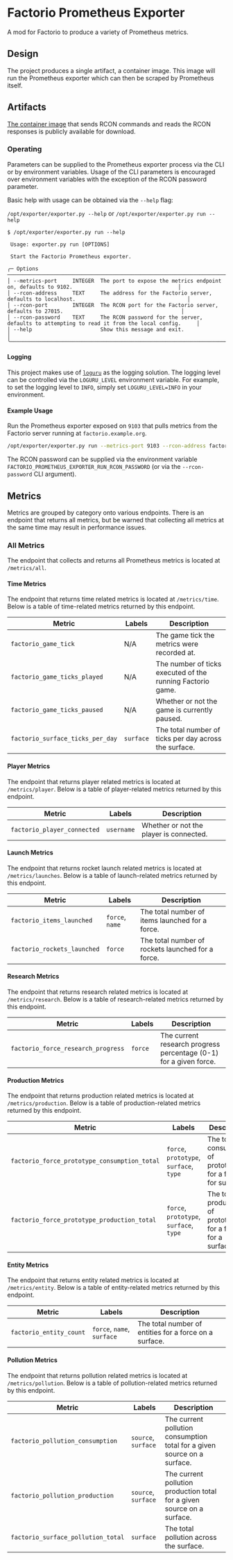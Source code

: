 # Factorio Prometheus Exporter

A mod for Factorio to produce a variety of Prometheus metrics.

## Design

The project produces a single artifact, a container image. This image will run
the Prometheus exporter which can then be scraped by Prometheus itself.

## Artifacts

[The container image](https://github.com/celestialorb/factorio-prometheus-exporter/pkgs/container/factorio-prometheus-exporter)
that sends RCON commands and reads the RCON responses is publicly available for download.

### Operating

Parameters can be supplied to the Prometheus exporter process via the CLI or by
environment variables. Usage of the CLI parameters is encouraged over
environment variables with the exception of the RCON password parameter.

Basic help with usage can be obtained via the `--help` flag:

`/opt/exporter/exporter.py --help` or `/opt/exporter/exporter.py run --help`

```text
$ /opt/exporter/exporter.py run --help
                                                                                                                              
 Usage: exporter.py run [OPTIONS]                                                                                             
                                                                                                                              
 Start the Factorio Prometheus exporter.                                                                                      
                                                                                                                              
╭─ Options ──────────────────────────────────────────────────────────────────────────────────────────────────────────────────╮
│ --metrics-port     INTEGER  The port to expose the metrics endpoint on, defaults to 9102.                                  │
│ --rcon-address     TEXT     The address for the Factorio server, defaults to localhost.                                    │
│ --rcon-port        INTEGER  The RCON port for the Factorio server, defaults to 27015.                                      │
│ --rcon-password    TEXT     The RCON password for the server, defaults to attempting to read it from the local config.     │
│ --help                      Show this message and exit.                                                                    │
╰────────────────────────────────────────────────────────────────────────────────────────────────────────────────────────────╯
```

#### Logging

This project makes use of [`loguru`](https://github.com/Delgan/loguru) as the
logging solution. The logging level can be controlled via the `LOGURU_LEVEL`
environment variable. For example, to set the logging level to `INFO`, simply
set `LOGURU_LEVEL=INFO` in your environment.

#### Example Usage

Run the Prometheus exporter exposed on `9103` that pulls metrics from the
Factorio server running at `factorio.example.org`.
```sh
/opt/exporter/exporter.py run --metrics-port 9103 --rcon-address factorio.example.org
```

The RCON password can be supplied via the environment variable
`FACTORIO_PROMETHEUS_EXPORTER_RUN_RCON_PASSWORD`
(or via the `--rcon-password` CLI argument).

## Metrics

Metrics are grouped by category onto various endpoints. There is an endpoint
that returns all metrics, but be warned that collecting all metrics at the same
time may result in performance issues.

### All Metrics

The endpoint that collects and returns all Prometheus metrics is located at
`/metrics/all`.

#### Time Metrics

The endpoint that returns time related metrics is located at `/metrics/time`.
Below is a table of time-related metrics returned by this endpoint.

| Metric                           | Labels    | Description                                                |
| -------------------------------- | --------- | ---------------------------------------------------------- |
| `factorio_game_tick`             | N/A       | The game tick the metrics were recorded at.                |
| `factorio_game_ticks_played`     | N/A       | The number of ticks executed of the running Factorio game. |
| `factorio_game_ticks_paused`     | N/A       | Whether or not the game is currently paused.               |
| `factorio_surface_ticks_per_day` | `surface` | The total number of ticks per day across the surface.      |

#### Player Metrics

The endpoint that returns player related metrics is located at `/metrics/player`.
Below is a table of player-related metrics returned by this endpoint.

| Metric                      | Labels     | Description                             |
| --------------------------- | ---------- | --------------------------------------- |
| `factorio_player_connected` | `username` | Whether or not the player is connected. |

#### Launch Metrics

The endpoint that returns rocket launch related metrics is located at `/metrics/launches`.
Below is a table of launch-related metrics returned by this endpoint.

| Metric                      | Labels          | Description                                       |
| --------------------------- | --------------- | ------------------------------------------------- |
| `factorio_items_launched`   | `force`, `name` | The total number of items launched for a force.   |
| `factorio_rockets_launched` | `force`         | The total number of rockets launched for a force. |

#### Research Metrics

The endpoint that returns research related metrics is located at `/metrics/research`.
Below is a table of research-related metrics returned by this endpoint.

| Metric                             | Labels  | Description                                                       |
| ---------------------------------- | ------- | ----------------------------------------------------------------- |
| `factorio_force_research_progress` | `force` | The current research progress percentage (0-1) for a given force. |

#### Production Metrics

The endpoint that returns production related metrics is located at `/metrics/production`.
Below is a table of production-related metrics returned by this endpoint.

| Metric                                       | Labels                                  | Description                                                   |
| -------------------------------------------- | --------------------------------------- | ------------------------------------------------------------- |
| `factorio_force_prototype_consumption_total` | `force`, `prototype`, `surface`, `type` | The total consumption of prototypes for a force for surface.  |
| `factorio_force_prototype_production_total`  | `force`, `prototype`, `surface`, `type` | The total production of prototypes for a force for a surface. |

#### Entity Metrics

The endpoint that returns entity related metrics is located at `/metrics/entity`.
Below is a table of entity-related metrics returned by this endpoint.

| Metric                  | Labels                     | Description                                            |
| ----------------------- | -------------------------- | ------------------------------------------------------ |
| `factorio_entity_count` | `force`, `name`, `surface` | The total number of entities for a force on a surface. |

#### Pollution Metrics

The endpoint that returns pollution related metrics is located at `/metrics/pollution`.
Below is a table of pollution-related metrics returned by this endpoint.

| Metric                             | Labels              | Description                                                              |
| ---------------------------------- | ------------------- | ------------------------------------------------------------------------ |
| `factorio_pollution_consumption`   | `source`, `surface` | The current pollution consumption total for a given source on a surface. |
| `factorio_pollution_production`    | `source`, `surface` | The current pollution production total for a given source on a surface.  |
| `factorio_surface_pollution_total` | `surface`           | The total pollution across the surface.                                  |
